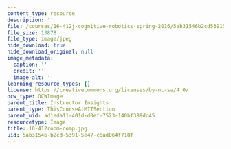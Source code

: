 ```yaml
---
content_type: resource
description: ''
file: /courses/16-412j-cognitive-robotics-spring-2016/5ab31546b2cd53915e47c6ad064f718f_16-412room-comp.jpg
file_size: 13878
file_type: image/jpeg
hide_download: true
hide_download_original: null
image_metadata:
  caption: ''
  credit: ''
  image-alt: ''
learning_resource_types: []
license: https://creativecommons.org/licenses/by-nc-sa/4.0/
ocw_type: OCWImage
parent_title: Instructor Insights
parent_type: ThisCourseAtMITSection
parent_uid: ad1eda11-401d-d0ef-7523-140bf389dc45
resourcetype: Image
title: 16-412room-comp.jpg
uid: 5ab31546-b2cd-5391-5e47-c6ad064f718f
---
```

